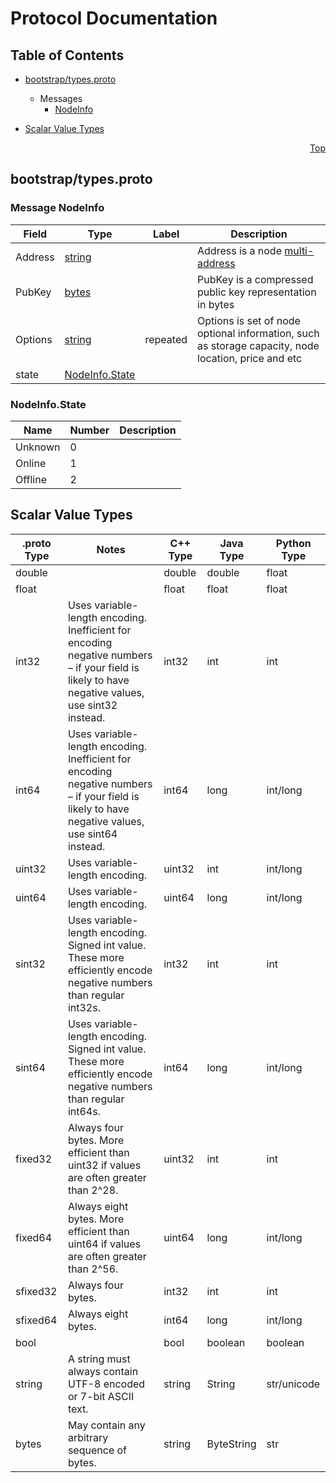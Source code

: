 # Protocol Documentation
<a name="top"></a>

## Table of Contents

- [bootstrap/types.proto](#bootstrap/types.proto)

  - Messages
    - [NodeInfo](#bootstrap.NodeInfo)
    

- [Scalar Value Types](#scalar-value-types)



<a name="bootstrap/types.proto"></a>
<p align="right"><a href="#top">Top</a></p>

## bootstrap/types.proto


 <!-- end services -->


<a name="bootstrap.NodeInfo"></a>

### Message NodeInfo



| Field | Type | Label | Description |
| ----- | ---- | ----- | ----------- |
| Address | [string](#string) |  | Address is a node [multi-address](https://github.com/multiformats/multiaddr) |
| PubKey | [bytes](#bytes) |  | PubKey is a compressed public key representation in bytes |
| Options | [string](#string) | repeated | Options is set of node optional information, such as storage capacity, node location, price and etc |
| state | [NodeInfo.State](#bootstrap.NodeInfo.State) |  |  |

 <!-- end messages -->


<a name="bootstrap.NodeInfo.State"></a>

### NodeInfo.State


| Name | Number | Description |
| ---- | ------ | ----------- |
| Unknown | 0 |  |
| Online | 1 |  |
| Offline | 2 |  |


 <!-- end enums -->



## Scalar Value Types

| .proto Type | Notes | C++ Type | Java Type | Python Type |
| ----------- | ----- | -------- | --------- | ----------- |
| <a name="double" /> double |  | double | double | float |
| <a name="float" /> float |  | float | float | float |
| <a name="int32" /> int32 | Uses variable-length encoding. Inefficient for encoding negative numbers – if your field is likely to have negative values, use sint32 instead. | int32 | int | int |
| <a name="int64" /> int64 | Uses variable-length encoding. Inefficient for encoding negative numbers – if your field is likely to have negative values, use sint64 instead. | int64 | long | int/long |
| <a name="uint32" /> uint32 | Uses variable-length encoding. | uint32 | int | int/long |
| <a name="uint64" /> uint64 | Uses variable-length encoding. | uint64 | long | int/long |
| <a name="sint32" /> sint32 | Uses variable-length encoding. Signed int value. These more efficiently encode negative numbers than regular int32s. | int32 | int | int |
| <a name="sint64" /> sint64 | Uses variable-length encoding. Signed int value. These more efficiently encode negative numbers than regular int64s. | int64 | long | int/long |
| <a name="fixed32" /> fixed32 | Always four bytes. More efficient than uint32 if values are often greater than 2^28. | uint32 | int | int |
| <a name="fixed64" /> fixed64 | Always eight bytes. More efficient than uint64 if values are often greater than 2^56. | uint64 | long | int/long |
| <a name="sfixed32" /> sfixed32 | Always four bytes. | int32 | int | int |
| <a name="sfixed64" /> sfixed64 | Always eight bytes. | int64 | long | int/long |
| <a name="bool" /> bool |  | bool | boolean | boolean |
| <a name="string" /> string | A string must always contain UTF-8 encoded or 7-bit ASCII text. | string | String | str/unicode |
| <a name="bytes" /> bytes | May contain any arbitrary sequence of bytes. | string | ByteString | str |

